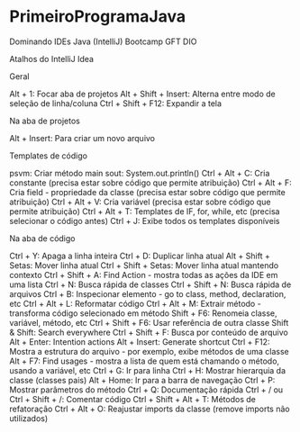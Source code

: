 # PrimeiroProgramaJava
Dominando IDEs Java (IntelliJ) Bootcamp GFT DIO

Atalhos do IntelliJ Idea

Geral

Alt + 1: Focar aba de projetos
Alt + Shift + Insert: Alterna entre modo de seleção de linha/coluna
Ctrl + Shift + F12: Expandir a tela

Na aba de projetos

Alt + Insert: Para criar um novo arquivo

Templates de código

psvm: Criar método main
sout: System.out.println()
Ctrl + Alt + C: Cria constante (precisa estar sobre código que permite atribuição)
Ctrl + Alt + F: Cria field - propriedade da classe (precisa estar sobre código que permite atribuição)
Ctrl + Alt + V: Cria variável (precisa estar sobre código que permite atribuição)
Ctrl + Alt + T: Templates de IF, for, while, etc (precisa selecionar o código antes)
Ctrl + J: Exibe todos os templates disponíveis

Na aba de código

Ctrl + Y: Apaga a linha inteira
Ctrl + D: Duplicar linha atual
Alt + Shift + Setas: Mover linha atual
Ctrl + Shift + Setas: Mover linha atual mantendo contexto
Ctrl + Shift + A: Find Action - mostra todas as ações da IDE em uma lista
Ctrl + N: Busca rápida de classes
Ctrl + Shift + N: Busca rápida de arquivos
Ctrl + B: Inspecionar elemento - go to class, method, declaration, etc
Ctrl + Alt + L: Reformatar código
Ctrl + Alt + M: Extrair método - transforma código selecionado em método
Shift + F6: Renomeia classe, variável, método, etc
Ctrl + Shift + F6: Usar referência de outra classe
Shift & Shift: Search everywhere
Ctrl + Shift + F: Busca por conteúdo de arquivo
Alt + Enter: Intention actions
Alt + Insert: Generate shortcut
Ctrl + F12: Mostra a estrutura do arquivo - por exemplo, exibe métodos de uma classe
Alt + F7: Find usages - mostra a lista de quem está chamando o método, usando a variável, etc
Ctrl + G: Ir para linha
Ctrl + H: Mostrar hierarquia da classe (classes pais)
Alt + Home: Ir para a barra de navegação
Ctrl + P: Mostrar parâmetros do método
Ctrl + Q: Documentação rápida
Ctrl + / ou Ctrl + Shift + /: Comentar código
Ctrl + Shift + Alt + T: Métodos de refatoração
Ctrl + Alt + O: Reajustar imports da classe (remove imports não utilizados)
